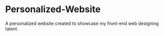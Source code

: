 # Personalized-Website
A personalized website created to showcase my front-end web designing talent.
